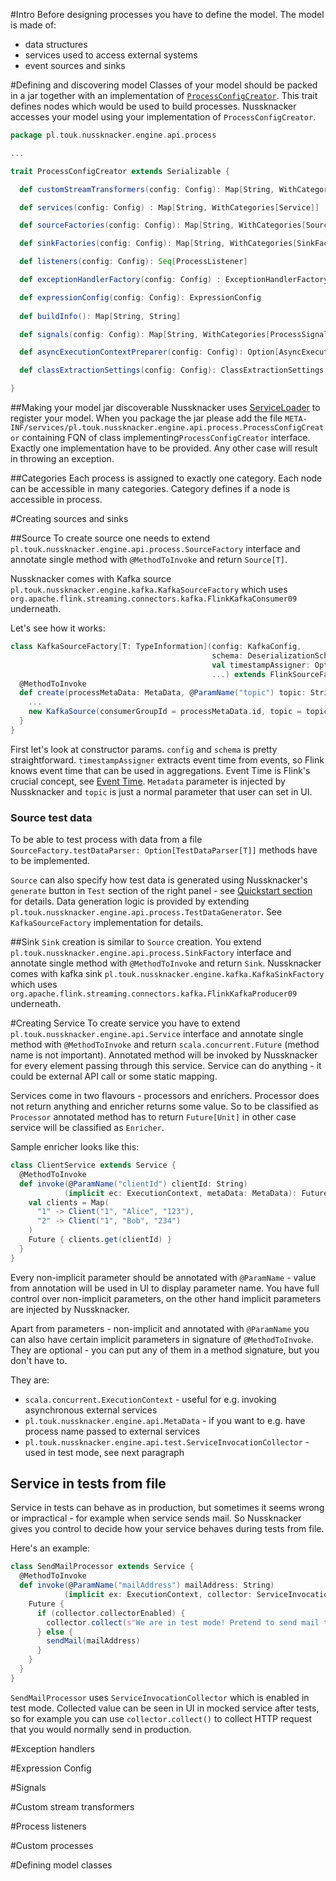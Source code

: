 #Intro
Before designing processes you have to define the model. The model is made of:
- data structures
- services used to access external systems
- event sources and sinks

#Defining and discovering model
Classes of your model should be packed in a jar together with an implementation of [`ProcessConfigCreator`](https://github.com/TouK/nussknacker/blob/master/engine/api/src/main/scala/pl/touk/nussknacker/engine/api/process/ProcessConfigCreator.scala). This trait defines nodes which would be used to build processes. Nussknacker accesses your model using your implementation of `ProcessConfigCreator`.

```scala
package pl.touk.nussknacker.engine.api.process

...

trait ProcessConfigCreator extends Serializable {

  def customStreamTransformers(config: Config): Map[String, WithCategories[CustomStreamTransformer]]

  def services(config: Config) : Map[String, WithCategories[Service]]

  def sourceFactories(config: Config): Map[String, WithCategories[SourceFactory[_]]]

  def sinkFactories(config: Config): Map[String, WithCategories[SinkFactory]]

  def listeners(config: Config): Seq[ProcessListener]

  def exceptionHandlerFactory(config: Config) : ExceptionHandlerFactory

  def expressionConfig(config: Config): ExpressionConfig
  
  def buildInfo(): Map[String, String]

  def signals(config: Config): Map[String, WithCategories[ProcessSignalSender]]

  def asyncExecutionContextPreparer(config: Config): Option[AsyncExecutionContextPreparer] = None

  def classExtractionSettings(config: Config): ClassExtractionSettings = ClassExtractionSettings.Default

}
```

##Making your model jar discoverable
Nussknacker uses [ServiceLoader](https://docs.oracle.com/javase/8/docs/api/java/util/ServiceLoader.html) to register your model. When you package the jar please add the file `META-INF/services/pl.touk.nussknacker.engine.api.process.ProcessConfigCreator` containing FQN of class implementing`ProcessConfigCreator` interface. Exactly one implementation have to be provided. Any other case will result in throwing an exception.

##Categories
Each process is assigned to exactly one category. Each node can be accessible in many categories. Category defines if a node is accessible in process. 

#Creating sources and sinks

##Source
To create source one needs to extend `pl.touk.nussknacker.engine.api.process.SourceFactory` interface and annotate single method with `@MethodToInvoke` and return `Source[T]`.

Nussknacker comes with Kafka source `pl.touk.nussknacker.engine.kafka.KafkaSourceFactory` which uses `org.apache.flink.streaming.connectors.kafka.FlinkKafkaConsumer09` underneath. 


Let's see how it works:
```scala
class KafkaSourceFactory[T: TypeInformation](config: KafkaConfig,
                                             schema: DeserializationSchema[T],
                                             val timestampAssigner: Option[TimestampAssigner[T]],
                                             ...) extends FlinkSourceFactory[T] with Serializable {
  @MethodToInvoke
  def create(processMetaData: MetaData, @ParamName("topic") topic: String): Source[T] with TestDataGenerator = {
    ...
    new KafkaSource(consumerGroupId = processMetaData.id, topic = topic)
  }
}
```

First let's look at constructor params. `config` and `schema` is pretty straightforward. `timestampAssigner` extracts event time from events, so Flink knows event time that can be used in aggregations. Event Time is Flink's crucial concept, see [Event Time](https://ci.apache.org/projects/flink/flink-docs-release-{{book.flinkMajorVersion}}/dev/event_time.html). 
`Metadata` parameter is injected by Nussknacker and `topic` is just a normal parameter that user can set in UI.

### Source test data
To be able to test process with data from a file `SourceFactory.testDataParser: Option[TestDataParser[T]]` methods have to be implemented.

`Source` can also specify how test data is generated using Nussknacker's `generate` button in `Test` section of the right panel - see [Quickstart section](Quickstart.md) for details. Data generation logic is provided by extending `pl.touk.nussknacker.engine.api.process.TestDataGenerator`. See `KafkaSourceFactory` implementation for details.

##Sink
`Sink` creation is similar to `Source` creation. You extend `pl.touk.nussknacker.engine.api.process.SinkFactory` interface and annotate single method with `@MethodToInvoke` and return `Sink`. Nussknacker comes with kafka sink `pl.touk.nussknacker.engine.kafka.KafkaSinkFactory` which uses `org.apache.flink.streaming.connectors.kafka.FlinkKafkaProducer09` underneath. 

#Creating Service
To create service you have to extend `pl.touk.nussknacker.engine.api.Service` interface and annotate single method with `@MethodToInvoke` and return `scala.concurrent.Future` (method name is not important). Annotated method will be invoked by Nussknacker for every element passing through this service. Service can do anything - it could be external API call or some static mapping.

Services come in two flavours - processors and enrichers. Processor does not return anything and enricher returns some value. So to be classified as `Processor` annotated method has to return `Future[Unit]` in other case service will be classified as `Enricher`.

Sample enricher looks like this:
```scala
class ClientService extends Service {
  @MethodToInvoke
  def invoke(@ParamName("clientId") clientId: String)
            (implicit ec: ExecutionContext, metaData: MetaData): Future[Client] = {
    val clients = Map(
      "1" -> Client("1", "Alice", "123"), 
      "2" -> Client("1", "Bob", "234") 
    )
    Future { clients.get(clientId) }
  }
}
```
Every non-implicit parameter should be annotated with `@ParamName` - value from annotation will be used in UI to display parameter name. You have full control over non-implicit parameters, on the other hand implicit parameters are injected by Nussknacker.

Apart from parameters - non-implicit and annotated with `@ParamName` you can also have certain implicit parameters in signature of `@MethodToInvoke`. They are optional - you can put any of them in a method signature, but you don't have to.

They are:
* `scala.concurrent.ExecutionContext` - useful for e.g. invoking asynchronous external services
* `pl.touk.nussknacker.engine.api.MetaData` - if you want to e.g. have process name passed to external services
* `pl.touk.nussknacker.engine.api.test.ServiceInvocationCollector` - used in test mode, see next paragraph

## Service in tests from file
Service in tests can behave as in production, but sometimes it seems wrong or impractical - for example when service sends mail. So Nussknacker gives you control to decide how your service behaves during tests from file.

Here's an example:

```scala
class SendMailProcessor extends Service {
  @MethodToInvoke
  def invoke(@ParamName("mailAddress") mailAddress: String)
            (implicit ex: ExecutionContext, collector: ServiceInvocationCollector): Future[Unit] = {
    Future {
      if (collector.collectorEnabled) {
        collector.collect(s"We are in test mode! Pretend to send mail to ${mailAddress}")
      } else {
        sendMail(mailAddress)
      }
    }
  }
}
```

`SendMailProcessor` uses `ServiceInvocationCollector` which is enabled in test mode. 
Collected value can be seen in UI in mocked service after tests, so for example you can use `collector.collect()` to collect HTTP request that you would normally send in production.

#Exception handlers

#Expression Config

#Signals

#Custom stream transformers

#Process listeners

#Custom processes

#Defining model classes